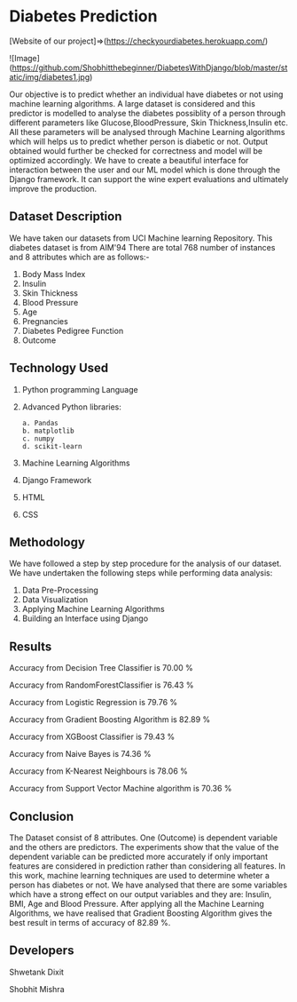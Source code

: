 # Diabetes Prediction
[Website of our project]=>(https://checkyourdiabetes.herokuapp.com/)

![Image]
(https://github.com/Shobhitthebeginner/DiabetesWithDjango/blob/master/static/img/diabetes1.jpg)

Our objective is to predict whether an individual have diabetes or not using machine learning algorithms.
A large dataset is considered and this predictor is modelled to analyse the diabetes possiblity of a person through different parameters like Glucose,BloodPressure,
Skin Thickness,Insulin etc.
All these parameters will be analysed through Machine Learning algorithms which will helps us to predict whether person is diabetic or not. 
Output obtained would further be checked for correctness and model will be optimized accordingly. 
We have to create a beautiful interface for interaction between the user and our ML model which is done through the Django framework.
It can support the wine expert evaluations and ultimately improve the production.

## Dataset Description

We have taken our datasets from UCI Machine learning Repository. 
This diabetes dataset is from AIM'94
There are total 768 number of instances and 8 attributes which are as follows:-
1. Body Mass Index
2. Insulin
3. Skin Thickness 
4. Blood Pressure 
5. Age
6. Pregnancies 
7. Diabetes Pedigree Function
8. Outcome

## Technology Used
1. Python programming Language
2. Advanced Python libraries:

       a. Pandas      
       b. matplotlib      
       c. numpy      
       d. scikit-learn
      
3. Machine Learning Algorithms 
4. Django Framework
5. HTML
6. CSS

## Methodology

We have followed a step by step procedure for the analysis of our dataset. We have undertaken the following steps while performing data analysis:

1. Data Pre-Processing
2. Data Visualization
3. Applying Machine Learning Algorithms
4. Building an Interface using Django

## Results 

Accuracy from Decision Tree Classifier is 70.00 %

Accuracy from RandomForestClassifier is 76.43 %

Accuracy from Logistic Regression is 79.76 %

Accuracy from Gradient Boosting Algorithm is 82.89 %

Accuracy from XGBoost Classifier is 79.43 %

Accuracy from Naive Bayes is 74.36 %

Accuracy from K-Nearest Neighbours is 78.06 %

Accuracy from Support Vector Machine algorithm is 70.36 %

## Conclusion
The Dataset consist of 8 attributes. One (Outcome) is dependent variable and the others are predictors. The experiments show that the value of the dependent variable can be predicted more accurately if only important features are considered in prediction rather than considering all features.
In this work, machine learning techniques are used to determine wheter a person has diabetes or not. We have analysed that there are some variables which have a strong effect on our output variables and they are: Insulin, BMI, Age and Blood Pressure. After applying all the Machine Learning Algorithms, we have realised that Gradient Boosting Algorithm gives the best result in terms of accuracy of 82.89 %.

## Developers
Shwetank Dixit

Shobhit Mishra

